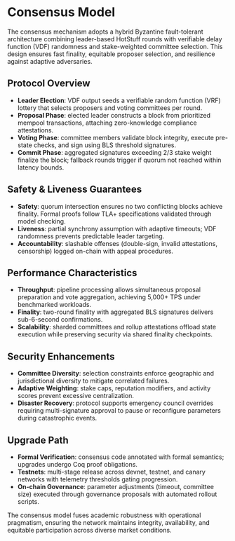 # Consensus Model

The consensus mechanism adopts a hybrid Byzantine fault-tolerant architecture combining leader-based HotStuff rounds with verifiable delay function (VDF) randomness and stake-weighted committee selection. This design ensures fast finality, equitable proposer selection, and resilience against adaptive adversaries.

## Protocol Overview
- **Leader Election**: VDF output seeds a verifiable random function (VRF) lottery that selects proposers and voting committees per round.
- **Proposal Phase**: elected leader constructs a block from prioritized mempool transactions, attaching zero-knowledge compliance attestations.
- **Voting Phase**: committee members validate block integrity, execute pre-state checks, and sign using BLS threshold signatures.
- **Commit Phase**: aggregated signatures exceeding 2/3 stake weight finalize the block; fallback rounds trigger if quorum not reached within latency bounds.

## Safety & Liveness Guarantees
- **Safety**: quorum intersection ensures no two conflicting blocks achieve finality. Formal proofs follow TLA+ specifications validated through model checking.
- **Liveness**: partial synchrony assumption with adaptive timeouts; VDF randomness prevents predictable leader targeting.
- **Accountability**: slashable offenses (double-sign, invalid attestations, censorship) logged on-chain with appeal procedures.

## Performance Characteristics
- **Throughput**: pipeline processing allows simultaneous proposal preparation and vote aggregation, achieving 5,000+ TPS under benchmarked workloads.
- **Finality**: two-round finality with aggregated BLS signatures delivers sub-6-second confirmations.
- **Scalability**: sharded committees and rollup attestations offload state execution while preserving security via shared finality checkpoints.

## Security Enhancements
- **Committee Diversity**: selection constraints enforce geographic and jurisdictional diversity to mitigate correlated failures.
- **Adaptive Weighting**: stake caps, reputation modifiers, and activity scores prevent excessive centralization.
- **Disaster Recovery**: protocol supports emergency council overrides requiring multi-signature approval to pause or reconfigure parameters during catastrophic events.

## Upgrade Path
- **Formal Verification**: consensus code annotated with formal semantics; upgrades undergo Coq proof obligations.
- **Testnets**: multi-stage release across devnet, testnet, and canary networks with telemetry thresholds gating progression.
- **On-chain Governance**: parameter adjustments (timeout, committee size) executed through governance proposals with automated rollout scripts.

The consensus model fuses academic robustness with operational pragmatism, ensuring the network maintains integrity, availability, and equitable participation across diverse market conditions.
